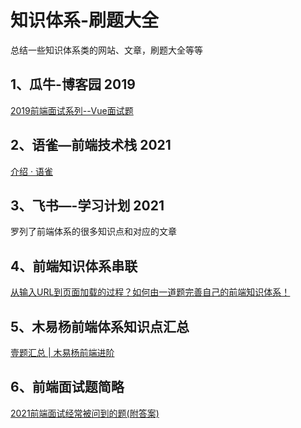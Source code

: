 # 知识体系-刷题大全
总结一些知识体系类的网站、文章，刷题大全等等

## 1、瓜牛-博客园  2019

[2019前端面试系列--Vue面试题](https://www.cnblogs.com/chenwenhao/p/11258895.html)

## 2、语雀—前端技术栈 2021

[介绍 · 语雀](https://www.yuque.com/along-n3gko/ezt5z9/dgckha)

## 3、飞书—-学习计划 2021

罗列了前端体系的很多知识点和对应的文章

[](https://vanda04bq8.feishu.cn/base/appcsAeOR6TWQw2TIlRmPsEBXJW?table=tblGmKn94GHbIVeI&view=vewTe1iz28)

## 4、前端知识体系串联

[从输入URL到页面加载的过程？如何由一道题完善自己的前端知识体系！](https://segmentfault.com/a/1190000013662126)

## 5、木易杨前端体系知识点汇总

[壹题汇总 | 木易杨前端进阶](http://muyiy.vip/question/)

## 6、前端面试题简略

[2021前端面试经常被问到的题(附答案)](https://blog.csdn.net/xieanna123/article/details/105545758)
